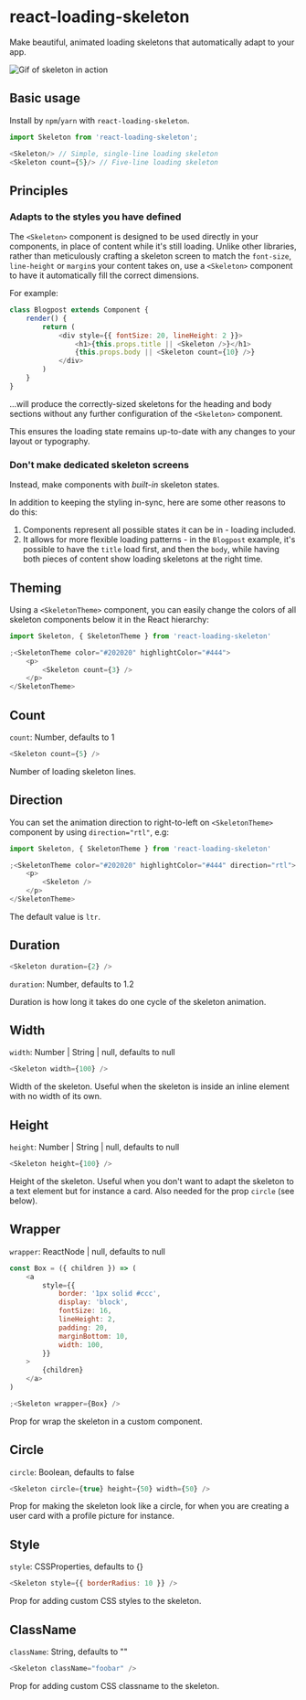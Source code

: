 # react-loading-skeleton

Make beautiful, animated loading skeletons that automatically adapt to your app.

![Gif of skeleton in action](https://media.giphy.com/media/l0Iyk4bAAjac3AU2k/giphy.gif)

## Basic usage

Install by `npm`/`yarn` with `react-loading-skeleton`.

```javascript
import Skeleton from 'react-loading-skeleton';

<Skeleton/> // Simple, single-line loading skeleton
<Skeleton count={5}/> // Five-line loading skeleton
```

## Principles

### Adapts to the styles you have defined

The `<Skeleton>` component is designed to be used directly in your components,
in place of content while it's still loading.
Unlike other libraries, rather than meticulously crafting a skeleton screen to
match the `font-size`, `line-height` or `margin`s your content takes on,
use a `<Skeleton>` component to have it automatically fill the correct dimensions.

For example:

```javascript
class Blogpost extends Component {
    render() {
        return (
            <div style={{ fontSize: 20, lineHeight: 2 }}>
                <h1>{this.props.title || <Skeleton />}</h1>
                {this.props.body || <Skeleton count={10} />}
            </div>
        )
    }
}
```

...will produce the correctly-sized skeletons for the heading and body sections
without any further configuration of the `<Skeleton>` component.

This ensures the loading state remains up-to-date with any changes
to your layout or typography.

### Don't make dedicated skeleton screens

Instead, make components with _built-in_ skeleton states.

In addition to keeping the styling in-sync, here are some other reasons to do this:

1.  Components represent all possible states it can be in - loading included.
1.  It allows for more flexible loading patterns - in the `Blogpost` example, it's possible to have the `title` load first, and then the `body`, while having both pieces of content show loading skeletons at the right time.

## Theming

Using a `<SkeletonTheme>` component, you can easily change the colors of all
skeleton components below it in the React hierarchy:

```javascript
import Skeleton, { SkeletonTheme } from 'react-loading-skeleton'

;<SkeletonTheme color="#202020" highlightColor="#444">
    <p>
        <Skeleton count={3} />
    </p>
</SkeletonTheme>
```

## Count

`count`: Number, defaults to 1

```javascript
<Skeleton count={5} />
```

Number of loading skeleton lines.

## Direction

You can set the animation direction to right-to-left on `<SkeletonTheme>` component by using `direction="rtl"`, e.g:

```javascript
import Skeleton, { SkeletonTheme } from 'react-loading-skeleton'

;<SkeletonTheme color="#202020" highlightColor="#444" direction="rtl">
    <p>
        <Skeleton />
    </p>
</SkeletonTheme>
```

The default value is `ltr`.

## Duration

```javascript
<Skeleton duration={2} />
```

`duration`: Number, defaults to 1.2

Duration is how long it takes do one cycle of the skeleton animation.

## Width

`width`: Number | String | null, defaults to null

```javascript
<Skeleton width={100} />
```

Width of the skeleton. Useful when the skeleton is inside an inline element with
no width of its own.

## Height

`height`: Number | String | null, defaults to null

```javascript
<Skeleton height={100} />
```

Height of the skeleton. Useful when you don't want to adapt the skeleton to a text element but for instance
a card. Also needed for the prop `circle` (see below).

## Wrapper

`wrapper`: ReactNode | null, defaults to null

```javascript
const Box = ({ children }) => (
    <a
        style={{
            border: '1px solid #ccc',
            display: 'block',
            fontSize: 16,
            lineHeight: 2,
            padding: 20,
            marginBottom: 10,
            width: 100,
        }}
    >
        {children}
    </a>
)

;<Skeleton wrapper={Box} />
```

Prop for wrap the skeleton in a custom component.

## Circle

`circle`: Boolean, defaults to false

```javascript
<Skeleton circle={true} height={50} width={50} />
```

Prop for making the skeleton look like a circle, for when you are creating a user card with a profile picture for instance.

## Style

`style`: CSSProperties, defaults to {}

```javascript
<Skeleton style={{ borderRadius: 10 }} />
```

Prop for adding custom CSS styles to the skeleton.

## ClassName

`className`: String, defaults to ""

```javascript
<Skeleton className="foobar" />
```

Prop for adding custom CSS classname to the skeleton.
